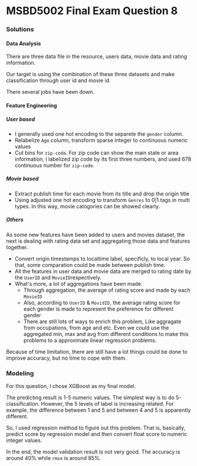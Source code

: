 

# MSBD5002 Final Exam Question 8



### Solutions

#### Data Analysis

There are three data file in the resource, users data, movie data and rating information.

Our target is using the combination of these three datasets and make  classification through user id and movie id.

There several jobs have been down.

#### Feature Engineering

##### User based

* I generally used one hot encoding to the separete the `gender` column.
* Relabelize `Age` column, transform sparse integer to continuous numeric values
* Cut bins for `zip-code`. For zip code can show the main state or area information, I labelized zip code by its first three numbers, and used 678 continuous number for `zip-code`.

##### Movie based

* Extract publish time for each movie from its title and drop the origin title
* Using adjusted one hot encoding to transform `Genres` to 0|1 tags in multi types. In this way, movie catogories can be showed clearly.

##### Others

As some new features have been added to users and movies dataset, the next is dealing with rating data set and aggregating those data and features together.

* Convert origin timestamps to localtime label, specificly, to local year. So that, some comparation could be made between publish time.
* All the features in user data and movie data are merged to rating date by the `UserID` and `MovieID`respectively. 
* What's more, a lot of aggregations have been made. 
  * Through aggregation, the average of rating score and made by each `MovieID`
  * Also, according to `UserID` & `MovidID`, the average rating score for each gender is made to represent the preference for different gender
  * There are still lots of ways to enrich this problem, Like aggragate from occupations, from age and etc. Even we could use the aggregated min, max and avg from different conditions to make this problems to a approximate linear regression problems.

Because of time limitation, there are still have a lot things could be done to improve accuracy, but no time to cope with them.

### Modeling

For this question, I chose XGBoost as my final model.

The predicting result is 1-5 numeric values. The simplest way is to do 5-classification. However, the 5 levels of label is increasing related. For example, the difference between 1 and 5 and between 4 and 5 is apparently different.

So, I used regression method to figure out this problem. That is, basically, predict score by regression model and then convert float score to numeric integer values.

In the end, the model validation result is not very good. The accuracy is around 40% while `rmse` is around 85%.

